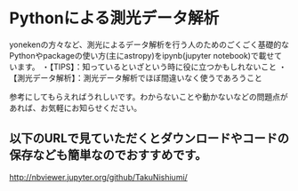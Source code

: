 # Pythonによる測光データ解析
yonekenの方々など、測光によるデータ解析を行う人のためのごくごく基礎的なPythonやpackageの使い方(主にastropy)をipynb(jupyter notebook)で載せています。
・【TIPS】：知っているといざという時に役に立つかもしれないこと
・【測光データ解析】：測光データ解析でほぼ間違いなく使うであろうこと
 
参考にしてもらえればうれしいです。わからないことや動かないなどの問題点があれば、お気軽にお知らせください。

## 以下のURLで見ていただくとダウンロードやコードの保存なども簡単なのでおすすめです。
http://nbviewer.jupyter.org/github/TakuNishiumi/

